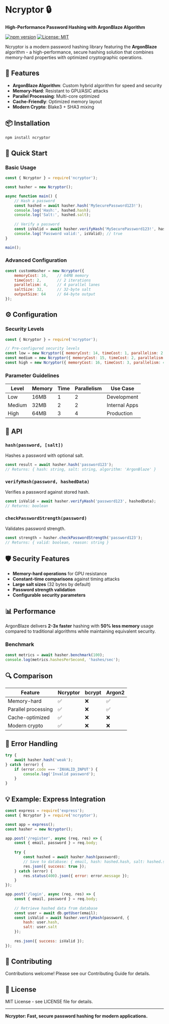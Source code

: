 # Ncryptor 🔒

**High-Performance Password Hashing with ArgonBlaze Algorithm**

[![npm version](https://img.shields.io/npm/v/ncryptor.svg)](https://www.npmjs.com/package/ncryptor)
[![License: MIT](https://img.shields.io/badge/License-MIT-blue.svg)](https://opensource.org/licenses/MIT)

Ncryptor is a modern password hashing library featuring the **ArgonBlaze** algorithm - a high-performance, secure hashing solution that combines memory-hard properties with optimized cryptographic operations.

## 🚀 Features

- **ArgonBlaze Algorithm**: Custom hybrid algorithm for speed and security
- **Memory-Hard**: Resistant to GPU/ASIC attacks
- **Parallel Processing**: Multi-core optimized
- **Cache-Friendly**: Optimized memory layout
- **Modern Crypto**: Blake3 + SHA3 mixing

## 📦 Installation

```bash
npm install ncryptor
```

## 🎯 Quick Start

### Basic Usage

```javascript
const { Ncryptor } = require('ncryptor');

const hasher = new Ncryptor();

async function main() {
    // Hash a password
    const hashed = await hasher.hash('MySecurePassword123!');
    console.log('Hash:', hashed.hash);
    console.log('Salt:', hashed.salt);
    
    // Verify a password
    const isValid = await hasher.verifyHash('MySecurePassword123!', hashed);
    console.log('Password valid:', isValid); // true
}

main();
```

### Advanced Configuration

```javascript
const customHasher = new Ncryptor({
    memoryCost: 16,    // 64MB memory
    timeCost: 2,       // 2 iterations
    parallelism: 4,    // 4 parallel lanes
    saltSize: 32,      // 32-byte salt
    outputSize: 64     // 64-byte output
});
```

## ⚙️ Configuration

### Security Levels

```javascript
const { Ncryptor } = require('ncryptor');

// Pre-configured security levels
const low = new Ncryptor({ memoryCost: 14, timeCost: 1, parallelism: 2 });
const medium = new Ncryptor({ memoryCost: 15, timeCost: 2, parallelism: 2 });
const high = new Ncryptor({ memoryCost: 16, timeCost: 3, parallelism: 4 }); // Default
```

### Parameter Guidelines

| Level | Memory | Time | Parallelism | Use Case |
|-------|--------|------|-------------|----------|
| Low | 16MB | 1 | 2 | Development |
| Medium | 32MB | 2 | 2 | Internal Apps |
| High | 64MB | 3 | 4 | Production |

## 🔧 API

### `hash(password, [salt])`
Hashes a password with optional salt.

```javascript
const result = await hasher.hash('password123');
// Returns: { hash: string, salt: string, algorithm: 'ArgonBlaze' }
```

### `verifyHash(password, hashedData)`
Verifies a password against stored hash.

```javascript
const isValid = await hasher.verifyHash('password123', hashedData);
// Returns: boolean
```

### `checkPasswordStrength(password)`
Validates password strength.

```javascript
const strength = hasher.checkPasswordStrength('password123');
// Returns: { valid: boolean, reason: string }
```

## 🛡️ Security Features

- **Memory-hard operations** for GPU resistance
- **Constant-time comparisons** against timing attacks
- **Large salt sizes** (32 bytes by default)
- **Password strength validation**
- **Configurable security parameters**

## 📊 Performance

ArgonBlaze delivers **2-3x faster** hashing with **50% less memory** usage compared to traditional algorithms while maintaining equivalent security.

### Benchmark

```javascript
const metrics = await hasher.benchmark(100);
console.log(metrics.hashesPerSecond, 'hashes/sec');
```

## 🔍 Comparison

| Feature | Ncryptor | bcrypt | Argon2 |
|---------|----------|--------|---------|
| Memory-hard | ✅ | ❌ | ✅ |
| Parallel processing | ✅ | ❌ | ✅ |
| Cache-optimized | ✅ | ❌ | ❌ |
| Modern crypto | ✅ | ❌ | ❌ |

## 🚨 Error Handling

```javascript
try {
    await hasher.hash('weak');
} catch (error) {
    if (error.code === 'INVALID_INPUT') {
        console.log('Invalid password');
    }
}
```

## 💡 Example: Express Integration

```javascript
const express = require('express');
const { Ncryptor } = require('ncryptor');

const app = express();
const hasher = new Ncryptor();

app.post('/register', async (req, res) => {
    const { email, password } = req.body;
    
    try {
        const hashed = await hasher.hash(password);
        // Save to database: { email, hash: hashed.hash, salt: hashed.salt }
        res.json({ success: true });
    } catch (error) {
        res.status(400).json({ error: error.message });
    }
});

app.post('/login', async (req, res) => {
    const { email, password } = req.body;
    
    // Retrieve hashed data from database
    const user = await db.getUser(email);
    const isValid = await hasher.verifyHash(password, {
        hash: user.hash,
        salt: user.salt
    });
    
    res.json({ success: isValid });
});
```

## 🤝 Contributing

Contributions welcome! Please see our Contributing Guide for details.

## 📄 License

MIT License - see LICENSE file for details.

---

**Ncryptor: Fast, secure password hashing for modern applications.**